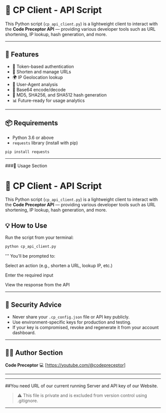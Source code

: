 # 🧠 CP Client - API Script

This Python script (`cp_api_client.py`) is a lightweight client to interact with the **Code Preceptor API** — providing various developer tools such as URL shortening, IP lookup, hash generation, and more.

---

## 🚀 Features

- 🔐 Token-based authentication
- 🔗 Shorten and manage URLs
- 🌍 IP Geolocation lookup
- 🧠 User-Agent analysis
- 🧮 Base64 encode/decode
- 🔐 MD5, SHA256, and SHA512 hash generation
- 📊 Future-ready for usage analytics

---

## 📦 Requirements

- Python 3.6 or above
- `requests` library (install with pip)

```bash
pip install requests
```
---

###📄 Usage Section

# 🧠 CP Client - API Script

This Python script (`cp_api_client.py`) is a lightweight client to interact with the **Code Preceptor API** — providing various developer tools such as URL shortening, IP lookup, hash generation, and more.


## 💡 How to Use

Run the script from your terminal:

```bash
python cp_api_client.py
```
'''
You'll be prompted to:

Select an action (e.g., shorten a URL, lookup IP, etc.)

Enter the required input

View the response from the API


---

## 🔐 Security Advice

- Never share your `.cp_config.json` file or API key publicly.
- Use environment-specific keys for production and testing.
- If your key is compromised, revoke and regenerate it from your account dashboard.


---

## 🧑‍💻 Author Section

**Code Preceptor** 
💻 [https://youtube.com/@codepreceptor]


---



---

##You need URL of our current running Server and API key of our Website.

> ⚠️ This file is private and is excluded from version control using .gitignore.
---
